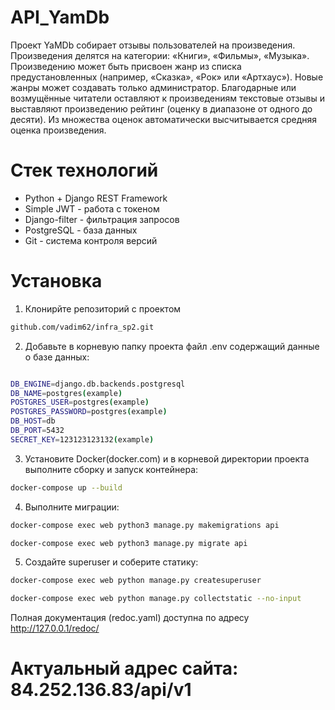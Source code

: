 # API_YamDb
Проект YaMDb собирает отзывы пользователей на произведения. Произведения делятся на категории: «Книги», «Фильмы», «Музыка». Произведению может быть присвоен жанр из списка предустановленных (например, «Сказка», «Рок» или «Артхаус»). Новые жанры может создавать только администратор. Благодарные или возмущённые читатели оставляют к произведениям текстовые отзывы и выставляют произведению рейтинг (оценку в диапазоне от одного до десяти). Из множества оценок автоматически высчитывается средняя оценка произведения.
# Стек технологий
- Python + Django REST Framework
- Simple JWT - работа с токеном
- Django-filter - фильтрация запросов
- PostgreSQL - база данных
- Git - система контроля версий
# Установка
1. Клонирйте репозиторий с проектом
```sh
github.com/vadim62/infra_sp2.git
```
2. Добавьте в корневую папку проекта файл .env содержащий данные о базе данных:
```sh

DB_ENGINE=django.db.backends.postgresql
DB_NAME=postgres(example)
POSTGRES_USER=postgres(example)
POSTGRES_PASSWORD=postgres(example)
DB_HOST=db
DB_PORT=5432
SECRET_KEY=123123123132(example)

```
3. Установите Docker(docker.com) и в корневой директории проекта выполните сборку и запуск контейнера:
```sh
docker-compose up --build
```
4. Выполните миграции:
```sh
docker-compose exec web python3 manage.py makemigrations api

docker-compose exec web python3 manage.py migrate api
```

5. Создайте superuser и соберите статику:
```sh
docker-compose exec web python manage.py createsuperuser

docker-compose exec web python manage.py collectstatic --no-input 
```
Полная документация (redoc.yaml) доступна по адресу http://127.0.0.1/redoc/

# Актуальный адрес сайта: 84.252.136.83/api/v1
